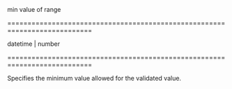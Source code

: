 <!--**
/*-------------------------------------------
    Auto-generated file. Do not modify.
-------------------------------------------

**-->
<!--d-->min value of range<!--/d-->
===========================================================================
<!--type-->datetime | number<!--/type-->
===========================================================================

<!--shortDescription-->
Specifies the minimum value allowed for the validated value.
<!--/shortDescription-->

<!--fullDescription-->

<!--/fullDescription-->